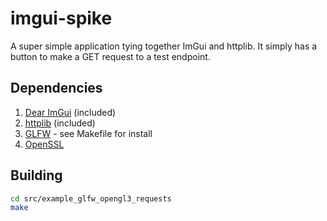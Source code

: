 # imgui-spike

A super simple application tying together ImGui and httplib. It simply has a button to make a GET request to a test endpoint. 

## Dependencies
1. [Dear ImGui](https://github.com/ocornut/imgui) (included)
1. [httplib](https://github.com/yhirose/cpp-httplib) (included)
1. [GLFW](https://www.glfw.org/) - see Makefile for install
1. [OpenSSL](https://www.openssl.org/)

## Building
```sh
cd src/example_glfw_opengl3_requests
make
```
